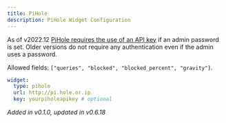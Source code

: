 ```yaml
---
title: PiHole
description: PiHole Widget Configuration
---
```


As of v2022.12 [PiHole requires the use of an API key](https://pi-hole.net/blog/2022/11/17/upcoming-changes-authentication-for-more-api-endpoints-required/#page-content) if an admin password is set. Older versions do not require any authentication even if the admin uses a password.

Allowed fields: `["queries", "blocked", "blocked_percent", "gravity"]`.

```yaml
widget:
  type: pihole
  url: http://pi.hole.or.ip
  key: yourpiholeapikey # optional
```

_Added in v0.1.0, updated in v0.6.18_
